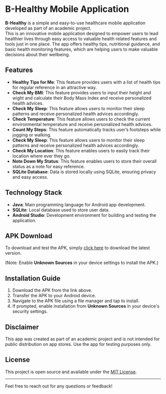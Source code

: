 # B-Healthy Mobile Application

**B-Healthy** is a simple and easy-to-use healthcare mobile application developed as part of an academic project. 	
This is an innovative mobile application designed to empower users to lead healthier lives  through easy access to valuable health related features and tools just in one place. 
The app offers healthy tips, nutritional guidance, and basic health monitoring features, which are helping users to make valuable decisions about their wellbeing.

## Features
- **Healthy Tips for Me**: This feature provides users with a list of health tips for regular reference in an attractive way. 
- **Check My BMI**: This feature provides users to input their height and wight and calculate their Body Mass Index and receive personalized health advices. 
- **Check My Sleep**: This feature allows users to monitor their sleep patterns and receive personalized health advices accordingly.
- **Check Temperature**: This feature allows users to check the current environmental temperature and receive personalized health advices. 
- **Count My Steps**: This feature automatically tracks user’s footsteps while jogging or walking.
- **Check My Sleep**: This feature allows users to monitor their sleep patterns and receive personalized health advices accordingly. 
- **Check My Location**: This feature enables users to easily track their location where ever they go.
- **Note Down My Status**: This feature enables users to store their overall status as a note for easy reference. 
- **SQLite Database**: Data is stored locally using SQLite, ensuring privacy and easy access.

## Technology Stack
- **Java**: Main programming language for Android app development.
- **SQLite**: Local database used to store user data.
- **Android Studio**: Development environment for building and testing the application.

## APK Download
To download and test the APK, simply [click here](https://github.com/Rashmika-Rodrigo/B-Healthy/raw/refs/heads/main/B-Healthy.apk) to download the latest version.

(Note: Enable **Unknown Sources** in your device settings to install the APK.)

## Installation Guide
1. Download the APK from the link above.
2. Transfer the APK to your Android device.
3. Navigate to the APK file using a file manager and tap to install.
4. If prompted, enable installation from **Unknown Sources** in your device's security settings.

## Disclaimer
This app was created as part of an academic project and is not intended for public distribution on app stores. Use the app for testing purposes only.

## License
This project is open source and available under the [MIT License](https://opensource.org/licenses/MIT).

---

Feel free to reach out for any questions or feedback!
